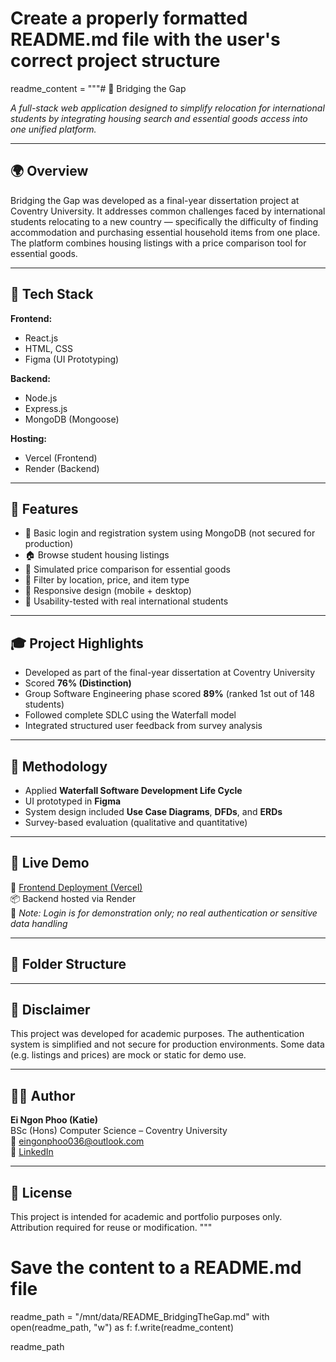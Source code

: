 # Create a properly formatted README.md file with the user's correct project structure
readme_content = """# 🧩 Bridging the Gap

*A full-stack web application designed to simplify relocation for international students by integrating housing search and essential goods access into one unified platform.*

---

## 🌍 Overview

Bridging the Gap was developed as a final-year dissertation project at Coventry University. It addresses common challenges faced by international students relocating to a new country — specifically the difficulty of finding accommodation and purchasing essential household items from one place. The platform combines housing listings with a price comparison tool for essential goods.

---

## 🔧 Tech Stack

**Frontend:**  
- React.js  
- HTML, CSS  
- Figma (UI Prototyping)  

**Backend:**  
- Node.js  
- Express.js  
- MongoDB (Mongoose)

**Hosting:**  
- Vercel (Frontend)  
- Render (Backend)

---

## 🔑 Features

- 🔐 Basic login and registration system using MongoDB (not secured for production)
- 🏠 Browse student housing listings
- 🛒 Simulated price comparison for essential goods
- 🔎 Filter by location, price, and item type
- 📱 Responsive design (mobile + desktop)
- 🧪 Usability-tested with real international students

---

## 🎓 Project Highlights

- Developed as part of the final-year dissertation at Coventry University  
- Scored **76% (Distinction)**  
- Group Software Engineering phase scored **89%** (ranked 1st out of 148 students)  
- Followed complete SDLC using the Waterfall model  
- Integrated structured user feedback from survey analysis

---

## 🧪 Methodology

- Applied **Waterfall Software Development Life Cycle**
- UI prototyped in **Figma**
- System design included **Use Case Diagrams**, **DFDs**, and **ERDs**
- Survey-based evaluation (qualitative and quantitative)

---

## 🚀 Live Demo

🔗 [Frontend Deployment (Vercel)](https://bridging-the-gap-eight.vercel.app/)  
📦 Backend hosted via Render  
🧪 *Note: Login is for demonstration only; no real authentication or sensitive data handling*

---

## 📂 Folder Structure


---

## 📌 Disclaimer

This project was developed for academic purposes. The authentication system is simplified and not secure for production environments. Some data (e.g. listings and prices) are mock or static for demo use.

---

## 👩‍💻 Author

**Ei Ngon Phoo (Katie)**  
BSc (Hons) Computer Science – Coventry University  
📧 eingonphoo036@outlook.com  
🔗 [LinkedIn](https://www.linkedin.com/in/ei-ngon-phoo-63055a24b/)

---

## 📄 License

This project is intended for academic and portfolio purposes only. Attribution required for reuse or modification.
"""

# Save the content to a README.md file
readme_path = "/mnt/data/README_BridgingTheGap.md"
with open(readme_path, "w") as f:
    f.write(readme_content)

readme_path
